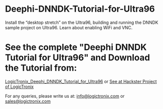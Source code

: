 # Deephi-DNNDK-Tutorial-for-Ultra96
Install the “desktop stretch” on the Ultra96, building and running the DNNDK sample project on Ultra96. Learn about enabling WiFi and VNC.

# See the complete "Deephi DNNDK Tutorial for Ultra96" and Download the Tutorial from:
[LogicTronix_Deephi_DNNDK_Tutorial_for_Ultra96](https://logictronix.com/our-resources/machine-learning-with-fpga/deephi-dnndk-tutorial-for-ultra96/)
or [See at Hackster Project of LogicTronix](https://www.hackster.io/LogicTronix/deephi-dnndk-tutorial-for-ultra96-41edba)

For any queries, please write us at: info@logictronix.com or sales@logictronix.com
